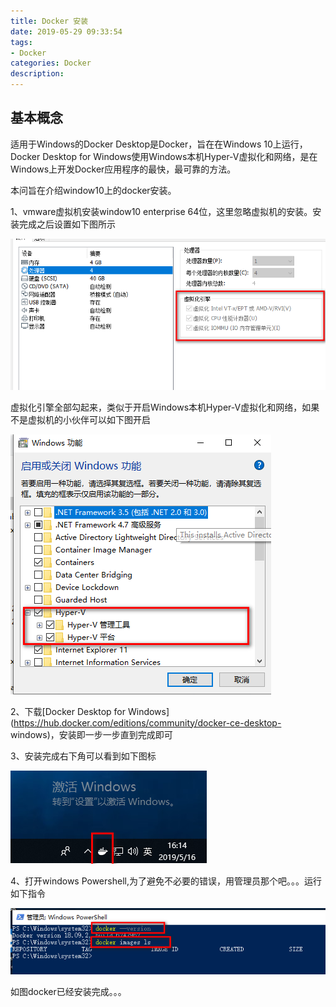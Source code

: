 ```yaml
---
title: Docker 安装
date: 2019-05-29 09:33:54
tags: 
- Docker 
categories: Docker 
description: 
---
```

## 基本概念

适用于Windows的Docker Desktop是Docker，旨在在Windows 10上运行，Docker Desktop for
Windows使用Windows本机Hyper-V虚拟化和网络，是在Windows上开发Docker应用程序的最快，最可靠的方法。

本问旨在介绍window10上的docker安装。[  
](https://docs.docker.com/toolbox/overview/)

1、vmware虚拟机安装window10 enterprise  64位，这里忽略虚拟机的安装。安装完成之后设置如下图所示

![](安装/584421-20190516160933855-698400635.png)

虚拟化引擎全部勾起来，类似于开启Windows本机Hyper-V虚拟化和网络，如果不是虚拟机的小伙伴可以如下图开启

![](安装/584421-20190516161203645-1004434846.png)

2、下载[Docker Desktop for
Windows](https://hub.docker.com/editions/community/docker-ce-desktop-
windows)，安装即一步一步直到完成即可

3、安装完成右下角可以看到如下图标

![](安装/584421-20190516161509784-196362591.png)

4、打开windows Powershell,为了避免不必要的错误，用管理员那个吧。。。运行如下指令

![](安装/584421-20190516161712450-662791827.png)

如图docker已经安装完成。。。